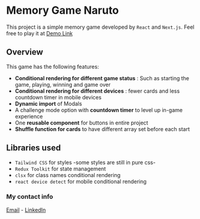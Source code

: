 # Memory Game Naruto

This project is a simple memory game developed by `React` and `Next.js`. Feel free to play it at [Demo Link](https://memory-game-naruto.vercel.app/)


## Overview

This game has the following features:

- **Conditional rendering for different game status** : Such as starting the game, playing, winning and game over
- **Conditional rendering for different devices** : fewer cards and less countdown timer in mobile devices
- **Dynamic import** of Modals
- A challenge mode option with **countdown timer** to level up in-game experience
- One **reusable component** for buttons in entire project
- **Shuffle function for cards** to have different array set before each start


## Libraries used

- `Tailwind CSS` for styles -some styles are still in pure css-
- `Redux Toolkit` for state management
- `clsx` for class names conditional rendering
- `react device detect` for mobile conditional rendering

### My contact info
[Email](mailto:mobina.yousefian.203@gmail.com) - [LinkedIn](https://linkedin.com/in/mobina-yousefian)
